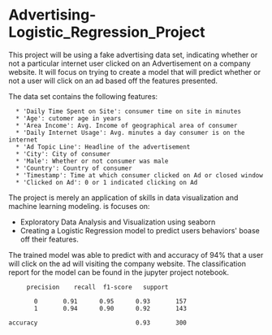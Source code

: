 # Advertising-Logistic_Regression_Project

This project will be using a fake advertising data set, indicating whether or not a particular internet user clicked on an Advertisement on a company website. It will focus on trying to create a model that will predict whether or not a user will click on an ad based off the features presented.

The data set contains the following features:

      * 'Daily Time Spent on Site': consumer time on site in minutes
      * 'Age': cutomer age in years
      * 'Area Income': Avg. Income of geographical area of consumer
      * 'Daily Internet Usage': Avg. minutes a day consumer is on the internet
      * 'Ad Topic Line': Headline of the advertisement
      * 'City': City of consumer
      * 'Male': Whether or not consumer was male
      * 'Country': Country of consumer
      * 'Timestamp': Time at which consumer clicked on Ad or closed window
      * 'Clicked on Ad': 0 or 1 indicated clicking on Ad
 
 The project is merely an application of skills in data visualization  and machine learning modeling. is focuses on:
 * Exploratory Data Analysis and Visualization using seaborn 
 * Creating a Logistic Regression model to predict users behaviors' boase off their features. 
 
The trained model was able to predict with and accuracy of 94% that a user will click on the ad will visiting the company website.
The classification report for the model can be found in the jupyter project notebook.
            
         precision    recall  f1-score   support

           0       0.91      0.95      0.93       157
           1       0.94      0.90      0.92       143

    accuracy                           0.93       300
